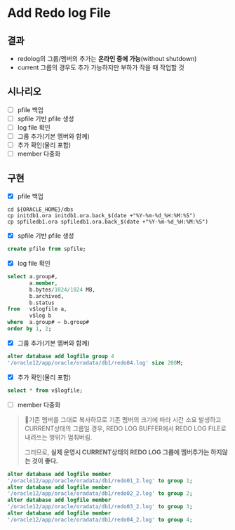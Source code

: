 # Add Redo log File

## 결과

- redolog의 그룹/멤버의 추가는 **온라인 중에 가능**(without shutdown)
- current 그룹의 경우도 추가 가능하지만 부하가 작을 때 작업할 것

## 시나리오

- [ ] pfile 백업
- [ ] spfile 기반 pfile 생성
- [ ] log file 확인
- [ ] 그룹 추가(기본 멤버와 함께)
- [ ] 추가 확인(물리 포함)
- [ ] member 다중화

## 구현

- [x] pfile 백업

```shell
cd ${ORACLE_HOME}/dbs
cp initdb1.ora initdb1.ora.back_$(date +"%Y-%m-%d_%H:%M:%S")
cp spfiledb1.ora spfiledb1.ora.back_$(date +"%Y-%m-%d_%H:%M:%S")
```

- [x] spfile 기반 pfile 생성

```sql
create pfile from spfile;
```

- [x] log file 확인

```sql
select a.group#,
       a.member,
       b.bytes/1024/1024 MB,
       b.archived,
       b.status
from   v$logfile a,
       v$log b
where  a.group# = b.group#
order by 1, 2;
```

- [x] 그룹 추가(기본 멤버와 함께)

```sql
alter database add logfile group 4
'/oracle12/app/oracle/oradata/db1/redo04.log' size 200M;
```

- [x] 추가 확인(물리 포함)

```sql
select * from v$logfile;
```

- [ ] member 다중화

> 💊기존 멤버를 그대로 복사하므로 기존 멤버의 크기에 따라 시간 소요 발생하고
> CURRENT상태의 그룹일 경우, REDO LOG BUFFER에서 REDO LOG FILE로 내려쓰는 행위가 멈춰버림.
>
> 그러므로, **실제 운영시 CURRENT상태의 REDO LOG 그룹에 멤버추가는 하지않는 것이 좋다.**

```sql
alter database add logfile member 
'/oracle12/app/oracle/oradata/db1/redo01_2.log' to group 1;
alter database add logfile member 
'/oracle12/app/oracle/oradata/db1/redo02_2.log' to group 2;
alter database add logfile member 
'/oracle12/app/oracle/oradata/db1/redo03_2.log' to group 3;
alter database add logfile member 
'/oracle12/app/oracle/oradata/db1/redo04_2.log' to group 4;
```

